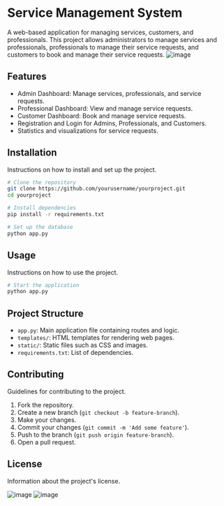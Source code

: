 # Service Management System

A web-based application for managing services, customers, and professionals. This project allows administrators to manage services and professionals, professionals to manage their service requests, and customers to book and manage their service requests.
![image](https://github.com/user-attachments/assets/d03efd6f-4bf2-431d-be08-b7309f03cec0)
## Features

- Admin Dashboard: Manage services, professionals, and service requests.
- Professional Dashboard: View and manage service requests.
- Customer Dashboard: Book and manage service requests.
- Registration and Login for Admins, Professionals, and Customers.
- Statistics and visualizations for service requests.

## Installation

Instructions on how to install and set up the project.

```bash
# Clone the repository
git clone https://github.com/yourusername/yourproject.git
cd yourproject

# Install dependencies
pip install -r requirements.txt

# Set up the database
python app.py
```

## Usage

Instructions on how to use the project.

```bash
# Start the application
python app.py
```

## Project Structure

- `app.py`: Main application file containing routes and logic.
- `templates/`: HTML templates for rendering web pages.
- `static/`: Static files such as CSS and images.
- `requirements.txt`: List of dependencies.

## Contributing

Guidelines for contributing to the project.

1. Fork the repository.
2. Create a new branch (`git checkout -b feature-branch`).
3. Make your changes.
4. Commit your changes (`git commit -m 'Add some feature'`).
5. Push to the branch (`git push origin feature-branch`).
6. Open a pull request.

## License

Information about the project's license.


![image](https://github.com/user-attachments/assets/2e40833e-d9dc-4b88-aaf6-c7ab214eb273)
![image](https://github.com/user-attachments/assets/6d9a959d-0aba-49b1-9868-dc680cc96827)

